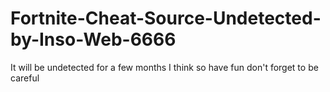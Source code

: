 # Fortnite-Cheat-Source-Undetected-by-Inso-Web-6666
It will be undetected for a few months I think so have fun don't forget to be careful 
